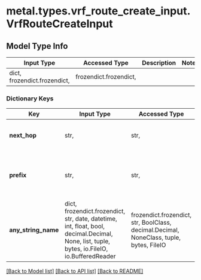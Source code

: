 # metal.types.vrf_route_create_input.VrfRouteCreateInput

## Model Type Info
Input Type | Accessed Type | Description | Notes
------------ | ------------- | ------------- | -------------
dict, frozendict.frozendict,  | frozendict.frozendict,  |  | 

### Dictionary Keys
Key | Input Type | Accessed Type | Description | Notes
------------ | ------------- | ------------- | ------------- | -------------
**next_hop** | str,  | str,  | The IPv4 address within the VRF of the host that will handle this route | 
**prefix** | str,  | str,  | The IPv4 prefix for the route, in CIDR-style notation. For a static default route, this will always be \&quot;0.0.0.0/0\&quot; | 
**any_string_name** | dict, frozendict.frozendict, str, date, datetime, int, float, bool, decimal.Decimal, None, list, tuple, bytes, io.FileIO, io.BufferedReader | frozendict.frozendict, str, BoolClass, decimal.Decimal, NoneClass, tuple, bytes, FileIO | any string name can be used but the value must be the correct type | [optional]

[[Back to Model list]](../../README.md#documentation-for-models) [[Back to API list]](../../README.md#documentation-for-api-endpoints) [[Back to README]](../../README.md)

